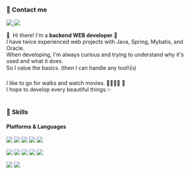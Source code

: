 ### 🤞 Contact me
<p>
  <a href="https://woo-note.tistory.com/" target="_blank">
    <img src="https://img.shields.io/badge/Tistory Blog-FF8080?style=flat-square&logo=GitHub%20Sponsors&logoColor=white"/>
  </a>
  <a href="mailto:pjwoong0202@gmail.com" target="_blank">
    <img src="https://img.shields.io/badge/pjwoong0202@gmail.com-EB4747?style=flat-square&logo=Gmail&logoColor=white"/>
  </a>
</p>

<p>
  👋&nbsp; Hi there! I'm a <b>backend WEB developer</b>.🚀<br/>
  I have twice experienced web projects with Java, Spring, Mybatis, and Oracle.<br/>
  When developing, I'm always curious and trying to understand why it's used and what it does.<br/>
  So I value the basics. (then I can handle any tool!👍)<br/><br/>
  I like to go for walks and watch movies. 🏃‍♀️🏃‍♂️ 🎥 <br/>
  I hope to develop every beautiful things.✨<br/><br/>
</p>


### 💪 Skills
#### Platforms & Languages
<p>
  <img src="https://img.shields.io/badge/Java-937062?style=flat-square&logo=Java&logoColor=white"/>
  <img src="https://img.shields.io/badge/Spring-6DB33F?style=flat-square&logo=Spring&logoColor=white">
  <img src="https://img.shields.io/badge/oracle-FF4848?style=flat-square&logo=oracle&logoColor=white">
  <img src="https://img.shields.io/badge/mysql-4374D9?style=flat-square&logo=mysql&logoColor=white">
  <img src="https://img.shields.io/badge/apache tomcat-F8DC75?style=flat-square&logo=apachetomcat&logoColor=black">
</p>
<p>
  <img src="https://img.shields.io/badge/HTML5-FF8224?style=flat-square&logo=html5&logoColor=white"/>
  <img src="https://img.shields.io/badge/CSS3-4375DB?style=flat-square&logo=css3&logoColor=white"/>
  <img src="https://img.shields.io/badge/javascript-FFCD12?style=flat-square&logo=javascript&logoColor=white">
  <img src="https://img.shields.io/badge/jquery-0769AD?style=flat-square&logo=jquery&logoColor=black">
  <img src="https://img.shields.io/badge/bootstrap-7952B3?style=flat-square&logo=bootstrap&logoColor=white">
</p>
<p>
  <img src="https://img.shields.io/badge/GitHub-gray?style=flat-square&logo=GitHub&logoColor=white"/>
  <img src="https://img.shields.io/badge/Notion-f7f7f7?style=flat-square&logo=Notion&logoColor=black"/>
</p>
